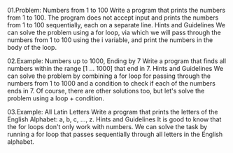 01.Problem: Numbers from 1 to 100
Write a program that prints the numbers from 1 to 100. The program does not accept input and prints 
the numbers from 1 to 100 sequentially, each on a separate line.
Hints and Guidelines
We can solve the problem using a for loop, via which we will pass through the numbers from 1 to 
100 using the i variable, and print the numbers in the body of the loop.

02.Example: Numbers up to 1000, Ending by 7
Write a program that finds all numbers within the range [1 … 1000] that end in 7.
Hints and Guidelines
We can solve the problem by combining a for loop for passing through the numbers from 1 to 1000 
and a condition to check if each of the numbers ends in 7. Of course, there are other solutions too, 
but let's solve the problem using a loop + condition.

03.Example: All Latin Letters
Write a program that prints the letters of the English Alphabet: a, b, c, …, z.
Hints and Guidelines
It is good to know that the for loops don't only work with numbers. We can solve the task by running 
a for loop that passes sequentially through all letters in the English alphabet.
